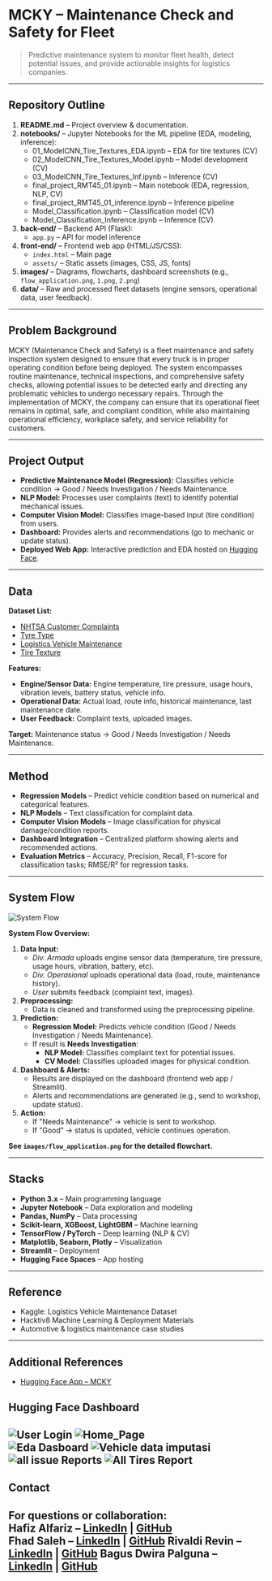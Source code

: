 # MCKY – Maintenance Check and Safety for Fleet

> Predictive maintenance system to monitor fleet health, detect potential issues, and provide actionable insights for logistics companies.

---

## Repository Outline

1. **README.md** – Project overview & documentation.  
2. **notebooks/** – Jupyter Notebooks for the ML pipeline (EDA, modeling, inference):  
   - 01_ModelCNN_Tire_Textures_EDA.ipynb – EDA for tire textures (CV)  
   - 02_ModelCNN_Tire_Textures_Model.ipynb – Model development (CV)  
   - 03_ModelCNN_Tire_Textures_Inf.ipynb – Inference (CV)  
   - final_project_RMT45_01.ipynb – Main notebook (EDA, regression, NLP, CV)  
   - final_project_RMT45_01_inference.ipynb – Inference pipeline  
   - Model_Classification.ipynb – Classification model (CV)  
   - Model_Classification_Inference.ipynb – Inference (CV)  
3. **back-end/** – Backend API (Flask):  
   - `app.py` – API for model inference  
4. **front-end/** – Frontend web app (HTML/JS/CSS):  
   - `index.html` – Main page  
   - `assets/` – Static assets (images, CSS, JS, fonts)  
5. **images/** – Diagrams, flowcharts, dashboard screenshots (e.g., `flow_application.png`, `1.png`, `2.png`)  
6. **data/** – Raw and processed fleet datasets (engine sensors, operational data, user feedback).  

---

## Problem Background

MCKY (Maintenance Check and Safety) is a fleet maintenance and safety inspection system designed to ensure that every truck is in proper operating condition before being deployed. The system encompasses routine maintenance, technical inspections, and comprehensive safety checks, allowing potential issues to be detected early and directing any problematic vehicles to undergo necessary repairs. Through the implementation of MCKY, the company can ensure that its operational fleet remains in optimal, safe, and compliant condition, while also maintaining operational efficiency, workplace safety, and service reliability for customers.

---

## Project Output

- **Predictive Maintenance Model (Regression):** Classifies vehicle condition → Good / Needs Investigation / Needs Maintenance.  
- **NLP Model:** Processes user complaints (text) to identify potential mechanical issues.  
- **Computer Vision Model:** Classifies image-based input (tire condition) from users.  
- **Dashboard:** Provides alerts and recommendations (go to mechanic or update status).  
- **Deployed Web App:** Interactive prediction and EDA hosted on [Hugging Face](https://huggingface.co/spaces/HelasOn7/fe-finpro).  

---

## Data
  
**Dataset List:**

- [NHTSA Customer Complaints](https://www.kaggle.com/datasets/alshival/nhtsa-complaints?select=complaints.csv)
- [Tyre Type](https://www.kaggle.com/datasets/anamibnjafar0/tyretype)
- [Logistics Vehicle Maintenance](https://www.kaggle.com/datasets/datasetengineer/logistics-vehicle-maintenance-history-data)
- [Tire Texture](https://www.kaggle.com/datasets/680b9e2d7fc89cb1616f5c64d6a0af1b48e2aa3187559c38d)

**Features:**
- **Engine/Sensor Data:** Engine temperature, tire pressure, usage hours, vibration levels, battery status, vehicle info.
- **Operational Data:** Actual load, route info, historical maintenance, last maintenance date.
- **User Feedback:** Complaint texts, uploaded images.

**Target:** Maintenance status → Good / Needs Investigation / Needs Maintenance.

---

## Method

- **Regression Models** – Predict vehicle condition based on numerical and categorical features.  
- **NLP Models** – Text classification for complaint data.  
- **Computer Vision Models** – Image classification for physical damage/condition reports.  
- **Dashboard Integration** – Centralized platform showing alerts and recommended actions.  
- **Evaluation Metrics** – Accuracy, Precision, Recall, F1-score for classification tasks; RMSE/R² for regression tasks.  

---

## System Flow

![System Flow](images/flowchart.png)

**System Flow Overview:**

1. **Data Input:**  
   - *Div. Armada* uploads engine sensor data (temperature, tire pressure, usage hours, vibration, battery, etc).  
   - *Div. Operasional* uploads operational data (load, route, maintenance history).  
   - *User* submits feedback (complaint text, images).  
2. **Preprocessing:**  
   - Data is cleaned and transformed using the preprocessing pipeline.  
3. **Prediction:**  
   - **Regression Model:** Predicts vehicle condition (Good / Needs Investigation / Needs Maintenance).  
   - If result is **Needs Investigation**:  
     - **NLP Model:** Classifies complaint text for potential issues.  
     - **CV Model:** Classifies uploaded images for physical condition.  
4. **Dashboard & Alerts:**  
   - Results are displayed on the dashboard (frontend web app / Streamlit).  
   - Alerts and recommendations are generated (e.g., send to workshop, update status).  
5. **Action:**  
   - If "Needs Maintenance" → vehicle is sent to workshop.  
   - If "Good" → status is updated, vehicle continues operation.  

**See `images/flow_application.png` for the detailed flowchart.**

---

## Stacks

- **Python 3.x** – Main programming language  
- **Jupyter Notebook** – Data exploration and modeling  
- **Pandas, NumPy** – Data processing  
- **Scikit-learn, XGBoost, LightGBM** – Machine learning  
- **TensorFlow / PyTorch** – Deep learning (NLP & CV)  
- **Matplotlib, Seaborn, Plotly** – Visualization  
- **Streamlit** – Deployment  
- **Hugging Face Spaces** – App hosting  

---

## Reference

- Kaggle: Logistics Vehicle Maintenance Dataset  
- Hacktiv8 Machine Learning & Deployment Materials  
- Automotive & logistics maintenance case studies  

---

## Additional References

- [Hugging Face App – MCKY](https://huggingface.co/spaces/HelasOn7/fe-finpro)


## Hugging Face Dashboard
![User Login](images/0.png)
![Home_Page](images/1.png)  
![Eda Dasboard](images/2.png)
![Vehicle data imputasi](images/3.png)
![all issue Reports](images/4.png)
![All Tires Report](images/5.png)
---

## Contact

For questions or collaboration:  
**Hafiz Alfariz** – [LinkedIn](https://www.linkedin.com/in/hafizalfariz/) | [GitHub](https://github.com/hafizalfariz)  
**Fhad Saleh** – [LinkedIn](https://www.linkedin.com/in/fhad-saleh-5b4761168/) | [GitHub](https://github.com/helason7)
**Rivaldi Revin** – [LinkedIn](--) | [GitHub](https://github.com/RivaldiR)
**Bagus Dwira Palguna** – [LinkedIn](--) | [GitHub](https://github.com/baguspalguna)
---